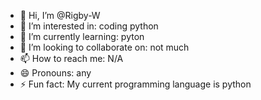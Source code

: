 - 👋 Hi, I’m @Rigby-W
- 👀 I’m interested in: coding python
- 🌱 I’m currently learning: pyton
- 💞️ I’m looking to collaborate on: not much
- 📫 How to reach me: N/A
- 😄 Pronouns: any
- ⚡ Fun fact: My current programming language is python

<!---
Rigby-W/Rigby-W is a ✨ special ✨ repository because its `README.md` (this file) appears on your GitHub profile.
You can click the Preview link to take a look at your changes.
--->

